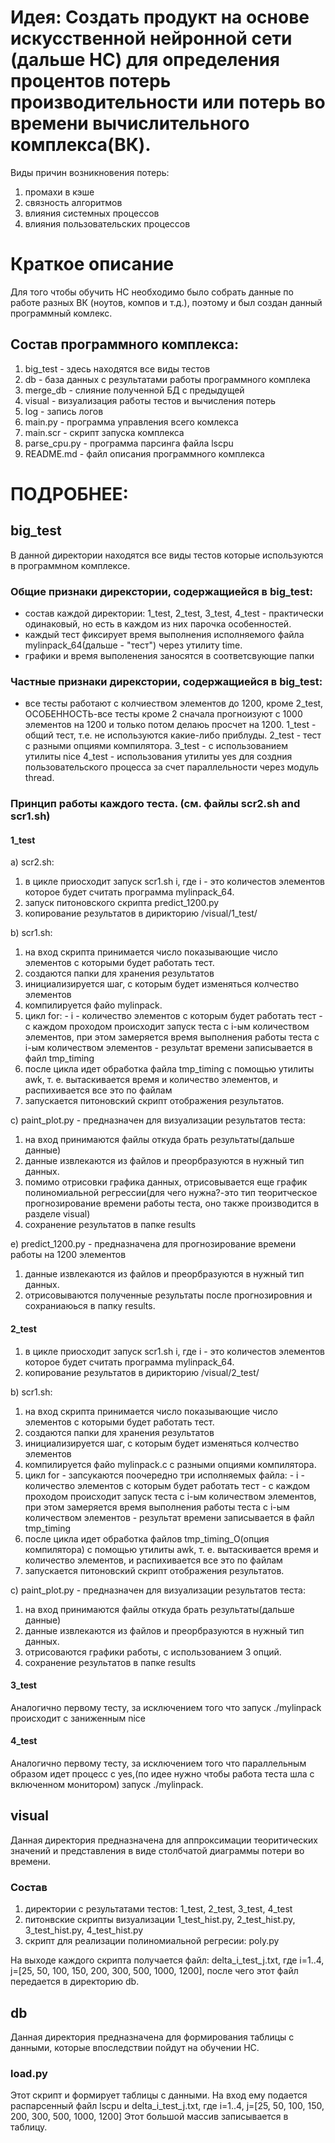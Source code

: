 # Идея: Создать продукт на основе искусственной нейронной сети (дальше НС) для определения процентов потерь производительности или потерь во времени вычислительного комплекса(ВК). 

Виды причин возникновения потерь:
1.  промахи в кэше
2.  связность алгоритмов  
3.  влияния системных процессов 
4.  влияния пользовательских процессов

# Краткое описание
Для того чтобы обучить НС необходимо было собрать данные по работе разных ВК (ноутов, компов и т.д.), 
поэтому и был создан данный программный комлекс.

## Состав программного комплекса:
1. big_test - здесь находятся все виды тестов
2. db - база данных с результатами работы программного комплека
3. merge_db - слияние полученной БД с предыдущей
4. visual - визуализация работы тестов и вычисления потерь
5. log - запись логов
6. main.py - программа управления всего комлекса
7. main.scr - скрипт запуска комплекса
8. parse_cpu.py - программа парсинга файла lscpu
9. README.md - файл описания программного комплекса

# ПОДРОБНЕЕ:

## big_test
В данной директории находятся все виды тестов которые используются в программном комплексе.

### Общие признаки дирекстории, содержащиейся в big_test:
- состав каждой директории: 1_test, 2_test, 3_test, 4_test - практически одинаковый, но есть в каждом из них парочка особенностей.
- каждый тест фиксирует время выполнения исполняемого файла mylinpack_64(дальше - "тест") через утилиту time. 
- графики и время выполенения заносятся в соответсвующие папки

### Частные признаки дирекстории, содержащиейся в big_test:
- все тесты работают с колчиеством элементов до 1200, кроме 2_test, ОСОБЕННОСТЬ-все тесты кроме 2 сначала прогноизуют с 1000 элементов на 1200 и только потом делаюь просчет на 1200.
1_test - общий тест, т.е. не используются какие-либо приблуды.
2_test - тест с разными опциями компилятора.
3_test - с использованием утилиты nice
4_test - использования утилиты yes для создния пользовательского процесса за счет параллельности через модуль thread.


### Принцип работы каждого теста. (см. файлы scr2.sh and scr1.sh)
#### 1_test
a) scr2.sh:
1. в цикле приосходит запуск scr1.sh i, где i - это количестов элементов которое будет считать программа mylinpack_64.
2. запуск питоновского скрипта predict_1200.py
3. копирование результатов в дирикторию /visual/1_test/

b) scr1.sh:
1. на вход скрипта принимается число показывающие число элементов с которыми будет работать тест.
2. создаются папки для хранения результатов
3. инициализируется шаг, с которым будет изменяться колчество элементов
4. компилируется файо mylinpack.
5. цикл for:
            - i - количество элементов с которым будет работать тест
            - с каждом проходом происходит запуск теста с i-ым количеством элементов, при этом замеряется время выполнения работы теста с
            i-ым количеством элементов
            - результат времени записывается в файл tmp_timing 
6. после цикла идет обработка файла tmp_timing с помощью утилиты awk, т. е. вытаскивается время и количество элементов, и распихивается все это по файлам
7. запускается питоновский скрипт отображения результатов.

c) paint_plot.py - предназначен для визуализации результатов теста:
1. на вход принимаются файлы откуда брать результаты(дальше данные)
2. данные извлекаются из файлов и преорбразуются в нужный тип данных.
3. помимо отрисовки графика данных, отрисовывается еще график полиномиальной регрессии(для чего нужна?-это тип теоритческое прогнозирование времени работы теста, оно также производится в разделе visual)
4. сохранение результатов в папке results 

e) predict_1200.py - предназначена для прогнозирование времени работы на 1200 элементов
1. данные извлекаются из файлов и преорбразуются в нужный тип данных.
2. отрисовываются полученные результаты после прогнозировния и сохраниаюься в папку results.

#### 2_test
1. в цикле приосходит запуск scr1.sh i, где i - это количестов элементов которое будет считать программа mylinpack_64.
2. копирование результатов в дирикторию /visual/2_test/

b) scr1.sh:
1. на вход скрипта принимается число показывающие число элементов с которыми будет работать тест.
2. создаются папки для хранения результатов
3. инициализируется шаг, с которым будет изменяться колчество элементов
4. компилируется файо mylinpack.c c разными опциями компилятора.
5. цикл for - запсукаются поочередно три исполняемых файла:
            - i - количество элементов с которым будет работать тест
            - с каждом проходом происходит запуск теста с i-ым количеством элементов, при этом замеряется время выполнения работы теста с
            i-ым количеством элементов
            - результат времени записывается в файл tmp_timing 
6. после цикла идет обработка файлов tmp_timing_О(опция компилятора) с помощью утилиты awk, т. е. вытаскивается время и количество элементов, и распихивается все это по файлам
6. запускается питоновский скрипт отображения результатов.

c) paint_plot.py - предназначен для визуализации результатов теста:
1. на вход принимаются файлы откуда брать результаты(дальше данные)
2. данные извлекаются из файлов и преорбразуются в нужный тип данных.
3. отрисоваются графики работы, с использованием 3 опций.
4. сохранение результатов в папке results 

#### 3_test
Аналогично первому тесту, за исключением того что запуск ./mylinpack происходит с заниженным nice

#### 4_test
Аналогично первому тесту, за исключением того что параллельным образом идет процесс с yes,(по идее нужно чтобы работа теста шла с включенном монитором) запуск ./mylinpack.

## visual
Данная директория предназначена для аппроксимации теоритических значений и представления в виде столбчатой диаграммы потери во времени.

### Состав
1. директории с результатами тестов: 1_test, 2_test, 3_test, 4_test
2. питонвские скрипты визуализации 1_test_hist.py, 2_test_hist.py, 3_test_hist.py, 4_test_hist.py
3. скрипт для реализации полиномиальной регресии: poly.py

На выходе каждого скрипта получается файл: delta_i_test_j.txt, где i=1..4, j=[25, 50, 100, 150, 200, 300, 500, 1000, 1200], после чего этот файл передается в директорию db.

## db
Данная директория предназначена для формирования таблицы с данными, которые впоследствии пойдут на обучении НС.

### load.py 
Этот скрипт и формирует таблицы с данными.
На вход ему подается распарсенный файл lscpu и delta_i_test_j.txt, где i=1..4, j=[25, 50, 100, 150, 200, 300, 500, 1000, 1200]
Этот большой массив записывается в таблицу.
